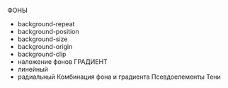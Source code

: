 ФОНЫ

-   background-repeat
-   background-position
-   background-size
-   background-origin
-   background-clip
-   наложение фонов
    ГРАДИЕНТ
-   линейный
-   радиальный
    Комбинация фона и градиента
    Псевдоелементы
    Тени
